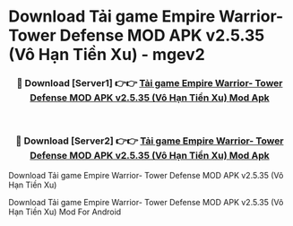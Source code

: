 # Download Tải game Empire Warrior- Tower Defense MOD APK v2.5.35 (Vô Hạn Tiền Xu) - mgev2


<div align="center">
<h3>🔴 Download [Server1] 👉👉 <a href="https://apk-comot.site?title=Tải_game_Empire_Warrior-_Tower_Defense_MOD_APK_v2.5.35_(Vô_Hạn_Tiền_Xu)">Tải game Empire Warrior- Tower Defense MOD APK v2.5.35 (Vô Hạn Tiền Xu) Mod Apk</a></h3><br>
<h3>🔴 Download [Server2] 👉👉 <a href="https://apk-comot.site?title=Tải_game_Empire_Warrior-_Tower_Defense_MOD_APK_v2.5.35_(Vô_Hạn_Tiền_Xu)">Tải game Empire Warrior- Tower Defense MOD APK v2.5.35 (Vô Hạn Tiền Xu) Mod Apk</a></h3>
</div>



Download Tải game Empire Warrior- Tower Defense MOD APK v2.5.35 (Vô Hạn Tiền Xu) 

Download Tải game Empire Warrior- Tower Defense MOD APK v2.5.35 (Vô Hạn Tiền Xu) Mod For Android